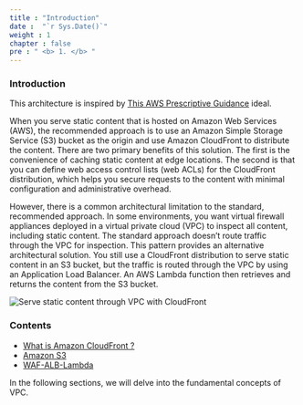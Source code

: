 ```yaml
---
title : "Introduction"
date :  "`r Sys.Date()`" 
weight : 1 
chapter : false
pre : " <b> 1. </b> "
---
```


### Introduction

This architecture is inspired by [This AWS Prescriptive Guidance](https://docs.aws.amazon.com/prescriptive-guidance/latest/patterns/serve-static-content-in-an-amazon-s3-bucket-through-a-vpc-by-using-amazon-cloudfront.html) ideal.

When you serve static content that is hosted on Amazon Web Services (AWS), the recommended approach is to use an Amazon Simple Storage Service (S3) bucket as the origin and use Amazon CloudFront to distribute the content. There are two primary benefits of this solution. The first is the convenience of caching static content at edge locations. The second is that you can define web access control lists (web ACLs) for the CloudFront distribution, which helps you secure requests to the content with minimal configuration and administrative overhead.

However, there is a common architectural limitation to the standard, recommended approach. In some environments, you want virtual firewall appliances deployed in a virtual private cloud (VPC) to inspect all content, including static content. The standard approach doesn’t route traffic through the VPC for inspection. This pattern provides an alternative architectural solution. You still use a CloudFront distribution to serve static content in an S3 bucket, but the traffic is routed through the VPC by using an Application Load Balancer. An AWS Lambda function then retrieves and returns the content from the S3 bucket.

![Serve static content through VPC with CloudFront](/images/1/WS1.svg?featherlight=false&width=90pc "Serve static content through VPC with CloudFront")
### Contents

- [What is Amazon CloudFront ?](1.1-CloudFront/)
- [Amazon S3](1.2-AmazonS3/)
- [WAF-ALB-Lambda](1.3-WAF-ALB-Lambda/)

In the following sections, we will delve into the fundamental concepts of VPC.
